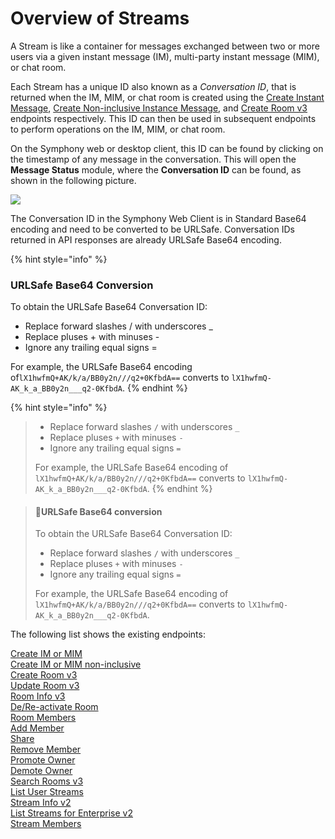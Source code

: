 # Overview of Streams

A Stream is like a container for messages exchanged between two or more users via a given instant message (IM), multi-party instant message (MIM), or chat room.

Each Stream has a unique ID also known as a _Conversation ID_, that is returned when the IM, MIM, or chat room is created using the [Create Instant Message](https://developers.symphony.com/restapi/reference-link/create-im-or-mim), [Create Non-inclusive Instance Message](https://developers.symphony.com/restapi/reference-link/create-im-or-mim-admin), and [Create Room v3](https://developers.symphony.com/restapi/reference-link/create-room-v3) endpoints respectively. This ID can then be used in subsequent endpoints to perform operations on the IM, MIM, or chat room.

On the Symphony web or desktop client, this ID can be found by clicking on the timestamp of any message in the conversation. This will open the **Message Status** module, where the **Conversation ID** can be found, as shown in the following picture.

![](https://files.readme.io/736890e-conversation\_id.jpg)

The Conversation ID in the Symphony Web Client is in Standard Base64 encoding and need to be converted to be URLSafe. Conversation IDs returned in API responses are already URLSafe Base64 encoding.

{% hint style="info" %}
### URLSafe Base64 Conversion

To obtain the URLSafe Base64 Conversation ID:

* Replace forward slashes / with underscores \_&#x20;
* Replace pluses + with minuses -&#x20;
* Ignore any trailing equal signs =&#x20;

For example, the URLSafe Base64 encoding of`lX1hwfmQ+AK/k/a/BB0y2n///q2+0KfbdA==` converts to `lX1hwfmQ-AK_k_a_BB0y2n___q2-0KfbdA`.
{% endhint %}

{% hint style="info" %}
> * Replace forward slashes `/` with underscores `_`
> * Replace pluses `+` with minuses `-`
> * Ignore any trailing equal signs `=`
>
> For example, the URLSafe Base64 encoding of `lX1hwfmQ+AK/k/a/BB0y2n///q2+0KfbdA==` converts to `lX1hwfmQ-AK_k_a_BB0y2n___q2-0KfbdA`.
{% endhint %}

> #### 📘URLSafe Base64 conversion
>
> To obtain the URLSafe Base64 Conversation ID:
>
> * Replace forward slashes `/` with underscores `_`
> * Replace pluses `+` with minuses `-`
> * Ignore any trailing equal signs `=`
>
> For example, the URLSafe Base64 encoding of `lX1hwfmQ+AK/k/a/BB0y2n///q2+0KfbdA==` converts to `lX1hwfmQ-AK_k_a_BB0y2n___q2-0KfbdA`.

The following list shows the existing endpoints:

[Create IM or MIM](https://developers.symphony.com/restapi/reference-link/create-im-or-mim)\
[Create IM or MIM non-inclusive](https://developers.symphony.com/restapi/reference-link/create-im-or-mim-admin)\
[Create Room v3](https://developers.symphony.com/restapi/reference-link/create-room-v3)\
[Update Room v3](https://developers.symphony.com/restapi/reference-link/update-room-v3)\
[Room Info v3](https://developers.symphony.com/restapi/reference-link/room-info-v3)\
[De/Re-activate Room](https://developers.symphony.com/restapi/reference-link/de-or-re-activate-room)\
[Room Members](https://developers.symphony.com/restapi/reference-link/room-members)\
[Add Member](https://developers.symphony.com/restapi/reference-link/add-member)\
[Share](https://developers.symphony.com/restapi/reference-link/share-v3)\
[Remove Member](https://developers.symphony.com/restapi/reference-link/remove-member)\
[Promote Owner](https://developers.symphony.com/restapi/reference-link/promote-owner)\
[Demote Owner](https://developers.symphony.com/restapi/reference-link/demote-owner)\
[Search Rooms v3](https://developers.symphony.com/restapi/reference-link/search-rooms-v3)\
[List User Streams](https://developers.symphony.com/restapi/reference-link/list-user-streams)\
[Stream Info v2](https://developers.symphony.com/restapi/reference-link/stream-info-v2)\
[List Streams for Enterprise v2](https://developers.symphony.com/restapi/reference-link/list-streams-for-enterprise-v2)\
[Stream Members](https://developers.symphony.com/restapi/reference-link/stream-members)

